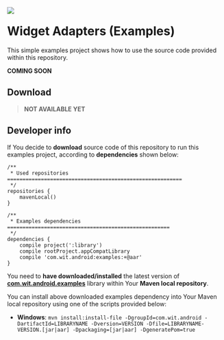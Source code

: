 <a href="http://www.android.com/">
<img align="left" src="http://github.wolf-itechnologies.com/images/wit/android/global/icons/wit_ic_android_examples_100.png" />
</a>

Widget Adapters (Examples)
===============

This simple examples project shows how to use the source code provided within this repository.

**COMING SOON**

## Download ##
> **NOT AVAILABLE YET**
<!--<a href="https://play.google.com/store/apps/details?id=com.wit.android.PACKAGE_NAME">
  <img alt="Get it on Google Play" src="https://developer.android.com/images/brand/en_generic_rgb_wo_45.png" />
</a>-->

## Developer info ##

If You decide to **download** source code of this repository to run this examples project, according to **dependencies** shown below:

	/**
	 * Used repositories =========================================================
	 */
	repositories {
	    mavenLocal()
	}
	
	/**
	 * Examples dependencies =====================================================
	 */
	dependencies {
	    compile project(':library')
	    compile rootProject.appCompatLibrary
	    compile 'com.wit.android:examples:+@aar'
	}

You need to **have downloaded/installed** the latest version of [**com.wit.android.examples**](https://github.com/Wolf-ITechnologies/maven_android_repository/tree/master/examples "Go to download page") library within Your **Maven local repository**.

You can install above downloaded examples dependency into Your Maven local repository using one of the scripts provided below:

* <b>Windows</b>:
	``mvn install:install-file -DgroupId=com.wit.android -DartifactId=LIBRARYNAME -Dversion=VERSION -Dfile=LIBRARYNAME-VERSION.[jar|aar] -Dpackaging=[jar|aar] -DgeneratePom=true``